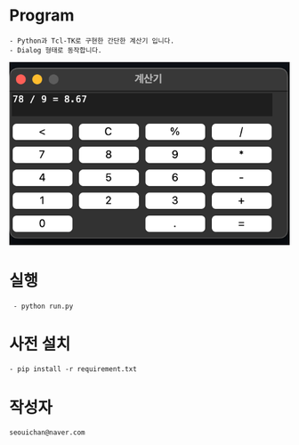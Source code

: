 # Program 
```
- Python과 Tcl-TK로 구현한 간단한 계산기 입니다.
- Dialog 형태로 동작합니다.
```
![계산기 이미지](calc.png)
# 실행
```
 - python run.py
```

# 사전 설치
```
- pip install -r requirement.txt
```
# 작성자
```
seouichan@naver.com
```
